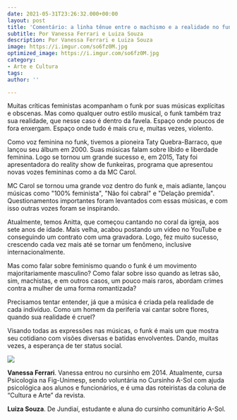 ```yaml
---
date: 2021-05-31T23:26:32.000+00:00
layout: post
title: 'Comentário: a linha tênue entre o machismo e a realidade no funk'
subtitle: Por Vanessa Ferrari e Luiza Souza
description: Por Vanessa Ferrari e Luiza Souza
image: https://i.imgur.com/so6fz0M.jpg
optimized_image: https://i.imgur.com/so6fz0M.jpg
category:
- Arte e Cultura
tags: 
author: ''

---
```

Muitas críticas feministas acompanham o funk por suas músicas explícitas e obscenas. Mas como qualquer outro estilo musical, o funk também traz sua realidade, que nesse caso é dentro da favela. Espaço onde poucos de fora enxergam. Espaço onde tudo é mais cru e, muitas vezes, violento.

Como voz feminina no funk, tivemos a pioneira Taty Quebra-Barraco, que lançou seu álbum em 2000. Suas músicas falam sobre líbido e liberdade feminina. Logo se tornou um grande sucesso e, em 2015, Taty foi apresentadora do reality show de funkeiras, programa que apresentou novas vozes femininas como a da MC Carol.

MC Carol se tornou uma grande voz dentro do funk e, mais adiante, lançou músicas como "100% feminista", "Não foi cabral" e "Delação premida". Questionamentos importantes foram levantados com essas músicas, e com isso outras vozes foram se inspirando.

Atualmente, temos Anitta, que começou cantando no coral da igreja, aos sete anos de idade. Mais velha, acabou postando um vídeo no YouTube e conseguindo um contrato com uma gravadora. Logo, fez muito sucesso, crescendo cada vez mais até se tornar um fenômeno, inclusive internacionalmente.

Mas como falar sobre feminismo quando o funk é um movimento majoritariamente masculino? Como falar sobre isso quando as letras são, sim, machistas, e em outros casos, um pouco mais raros, abordam crimes contra a mulher de uma forma romantizada?

Precisamos tentar entender, já que a música é criada pela realidade de cada indivíduo. Como um homem da periferia vai cantar sobre flores, quando sua realidade é cruel?

Visando todas as expressões nas músicas, o funk é mais um que mostra seu cotidiano com visões diversas e batidas envolventes. Dando, muitas vezes, a esperança de ter status social.

![](https://i.imgur.com/cDNp9tj.jpg)

**Vanessa Ferrari**. Vanessa entrou no cursinho em 2014. Atualmente, cursa Psicologia na Fig-Unimesp, sendo voluntária no Cursinho A-Sol com ajuda psicológica aos alunos e funcionários, e é uma das roteiristas da coluna de “Cultura e Arte” da revista.

**Luiza Souza**. De Jundiaí, estudante e aluna do cursinho comunitário A-Sol.